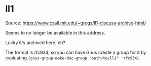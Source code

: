 # ll1

Source: https://www.csail.mit.edu/~gregs/ll1-discuss-archive-html/

Seems to no longer be available in this address.

Lucky it's archived here, eh?

The format is rfc934, so you can have Gnus create a group for it by
evaluating `(gnus-group-make-doc-group "path/to/ll1" 'rfc934)`.
